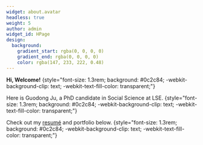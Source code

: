 ```yaml
---
widget: about.avatar
headless: true
weight: 5
author: admin
widget_id: HPage
design:
  background:
    gradient_start: rgba(0, 0, 0, 0)
    gradient_end: rgba(0, 0, 0, 0)
    color: rgba(147, 233, 222, 0.48)
---
```

**Hi, Welcome!**
{style="font-size: 1.3rem; background: #0c2c84; -webkit-background-clip: text; -webkit-text-fill-color: transparent;"}

Here is Guodong Ju, a PhD candidate in Social Science at LSE.
{style="font-size: 1.3rem; background: #0c2c84; -webkit-background-clip: text; -webkit-text-fill-color: transparent;"}

Check out my [resumé](/about/) and portfolio below.
{style="font-size: 1.3rem; background: #0c2c84; -webkit-background-clip: text; -webkit-text-fill-color: transparent;"}